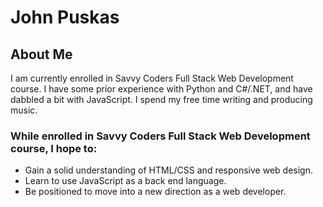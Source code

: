 # John Puskas

## About Me
I am currently enrolled in Savvy Coders Full Stack Web Development course.
I have some prior experience with Python and C#/.NET, and have dabbled a bit with JavaScript.
I spend my free time writing and producing music.

### While enrolled in Savvy Coders Full Stack Web Development course, I hope to:
- Gain a solid understanding of HTML/CSS and responsive web design.
- Learn to use JavaScript as a back end language.
- Be positioned to move into a new direction as a web developer.
